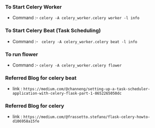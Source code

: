 ### To Start Celery Worker

- Command :- `celery -A celery_worker.celery worker -l info`

### To Start Celery Beat (Task Scheduling)

- Command :- ` celery -A celery_worker.celery beat -l info`

### To run flower

- Command :- `celery -A celery_worker.celery flower`

### Referred Blog for celery beat

- link : `https://medium.com/@channeng/setting-up-a-task-scheduler-application-with-celery-flask-part-1-8652265050dc`

### Referred Blog for celery

- link : `https://medium.com/@frassetto.stefano/flask-celery-howto-d106958a15fe`

